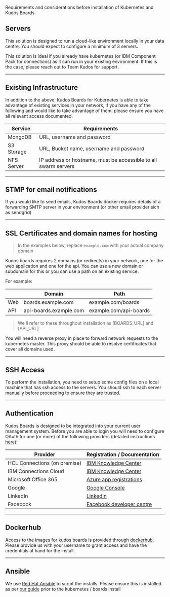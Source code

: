 Requirements and considerations before installation of Kubernetes and Kudos Boards

## Servers

This solution is designed to run a cloud-like environment locally in your data centre. You should expect to configure a minimum of 3 servers.

This solution is ideal if you already have kubernetes (or IBM Component Pack for connections) as it can run in your existing environment. If this is the case, please reach out to Team Kudos for support.

---

## Existing Infrastructure

In addition to the above, Kudos Boards for Kubernetes is able to take advantage of existing services in your network, if you have any of the following and would like to take advantage of them, please ensure you have all relevant access documented.

| Service    | Requirements                                                    |
| ---------- | --------------------------------------------------------------- |
| MongoDB    | URL, username and password                                      |
| S3 Storage | URL, Bucket name, username and password                         |
| NFS Server | IP address or hostname, must be accessible to all swarm servers |

---

## STMP for email notifications

If you would like to send emails, Kudos Boards docker requires details of a forwarding SMTP server in your environment (or other email provider sich as sendgrid)

---

## SSL Certificates and domain names for hosting

> In the examples below, replace `example.com` with your actual company domain

Kudos boards requires 2 domains (or redirects) in your network, one for the web application and one for the api. You can use a new domain or subdomain for this or you can use a path on an existing service.

For example:

|     | Domain                 | Path                   |
| --- | ---------------------- | ---------------------- |
| Web | boards.example.com     | example.com/boards     |
| API | api-boards.example.com | example.com/api-boards |

> We'll refer to these throughout installation as [BOARDS_URL] and [API_URL]

You will need a reverse proxy in place to forward network requests to the kubernetes master. This proxy should be able to resolve certificates that cover all domains used.

---

## SSH Access

To perform the installation, you need to setup some config files on a local machine that has ssh access to the servers. You should ssh to each server manually before proceeding to ensure they are trusted.

---

## Authentication

Kudos Boards is designed to be integrated into your current user management system. Before you are able to login you will need to configure OAuth for one (or more) of the following providers (detailed instructions [here](/boards/swarm/#setup-oauth)):

| Provider                     | Registration / Documentation                                                                                                          |
| ---------------------------- | ------------------------------------------------------------------------------------------------------------------------------------- |
| HCL Connections (on premise) | [IBM Knowledge Center](https://www.ibm.com/support/knowledgecenter/en/SSYGQH_6.0.0/admin/admin/r_admin_common_oauth_manage_list.html) |
| IBM Connections Cloud        | [IBM Knowledge Center](https://www.ibm.com/support/knowledgecenter/en/SSL3JX/admin/bss/topics/manage_custom_apps.html)                |
| Microsoft Office 365         | [Azure app registrations](https://portal.azure.com/#blade/Microsoft_AAD_RegisteredApps/ApplicationsListBlade)                         |
| Google                       | [Google Console](https://console.developers.google.com/apis/credentials)                                                              |
| LinkedIn                     | [LinkedIn](https://www.linkedin.com/developers/apps)                                                                                  |
| Facebook                     | [Facebook developer centre](https://developers.facebook.com/apps/2087069981334024/fb-login/settings/)                                 |

---

## Dockerhub

Access to the images for kudos boards is provided through [dockerhub](https://hub.docker.com). Please provide us with your username to grant access and have the credentials at hand for the install.

---

## Ansible

We use [Red Hat Ansible](https://www.ansible.com/) to script the installs. Please ensure this is installed as per [our guide](/tools/ansible/) prior to the kubernetes / boards install
